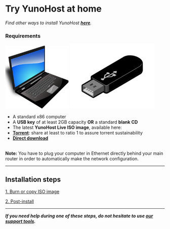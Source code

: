 # Try YunoHost at home

*Find other ways to install YunoHost **[here](/install)**.*

### Requirements

<img src="/images/laptop.png" width=200>
<img src="/images/usb_key.png">

* A standard x86 computer
* A **USB key** of at least 2GB capacity **OR** a standard **blank CD**
* The latest **YunoHost Live ISO image**, available here:
 * **[Torrent](http://build.yunohost.org/yunohost-live.iso.torrent)**: share at least to ratio 1 to assure torrent sustainability
 * **[Direct download](http://build.yunohost.org/yunohost-live.iso)**

<br>
<div class="alert alert-warning" markdown="1">
<strong>Note:</strong> You have to plug your computer in Ethernet directly behind your main router in order to automatically make the network configuration.
</div>

---


## Installation steps

<a class="btn btn-lg btn-default" href="/burn_or_copy_iso">1. Burn or copy ISO image</a>

<a class="btn btn-lg btn-default" href="/postinstall">2. Post-install</a>



---

***If you need help during one of these steps, do not hesitate to use [our support tools](/support).***
